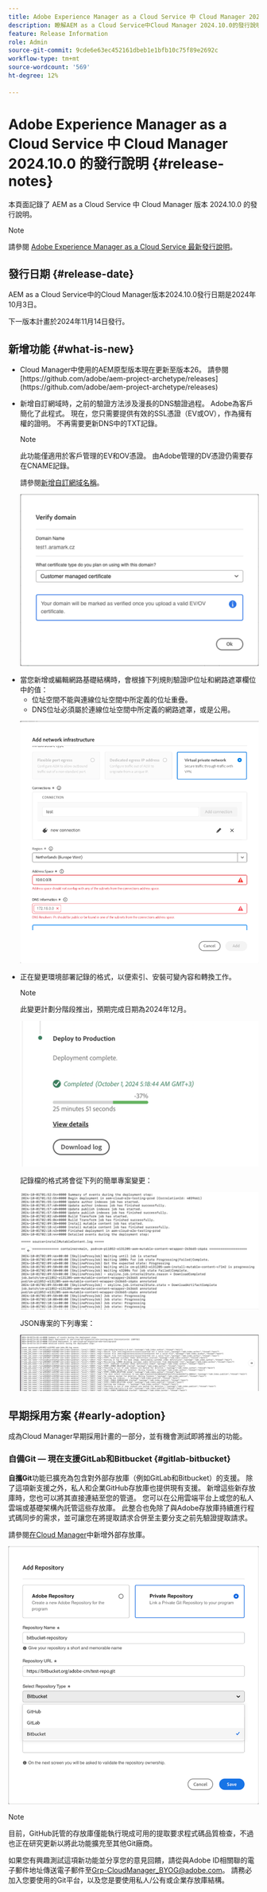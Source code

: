 ```yaml
---
title: Adobe Experience Manager as a Cloud Service 中 Cloud Manager 2024.10.0 的發行說明
description: 瞭解AEM as a Cloud Service中Cloud Manager 2024.10.0的發行說明。
feature: Release Information
role: Admin
source-git-commit: 9cde6e63ec452161dbeb1e1bfb10c75f89e2692c
workflow-type: tm+mt
source-wordcount: '569'
ht-degree: 12%

---
```


# Adobe Experience Manager as a Cloud Service 中 Cloud Manager 2024.10.0 的發行說明 {#release-notes}

本頁面記錄了 AEM as a Cloud Service 中 Cloud Manager 版本 2024.10.0 的發行說明。

>[!NOTE]
>
>請參閱 [Adobe Experience Manager as a Cloud Service 最新發行說明](/help/release-notes/release-notes-cloud/release-notes-current.md)。

## 發行日期 {#release-date}

AEM as a Cloud Service中的Cloud Manager版本2024.10.0發行日期是2024年10月3日。

下一版本計畫於2024年11月14日發行。

## 新增功能 {#what-is-new}

* <!-- BOTH CS & AMS --> Cloud Manager中使用的AEM原型版本現在更新至版本26。 請參閱[https://github.com/adobe/aem-project-archetype/releases](https://github.com/adobe/aem-project-archetype/releases)

<!-- (CMGR-59817) -->

* <!-- CS ONLY --> 新增自訂網域時，之前的驗證方法涉及漫長的DNS驗證過程。 Adobe為客戶簡化了此程式。 現在，您只需要提供有效的SSL憑證（EV或OV），作為擁有權的證明。 不再需要更新DNS中的TXT記錄。

  >[!NOTE]
  >
  >此功能僅適用於客戶管理的EV和OV憑證。 由Adobe管理的DV憑證仍需要存在CNAME記錄。

  請參閱[新增自訂網域名稱](/help/implementing/cloud-manager/custom-domain-names/add-custom-domain-name.md)。

  ![驗證客戶管理的EV/OV憑證的網域](/help/implementing/cloud-manager/assets/verify-domain-customer-managed-step.png)

* <!-- CS ONLY --> 當您新增或編輯網路基礎結構時，會根據下列規則驗證IP位址和網路遮罩欄位中的值：

   * 位址空間不能與連線位址空間中所定義的位址重疊。
   * DNS位址必須屬於連線位址空間中所定義的網路遮罩，或是公用。

  ![新增網路基礎結構對話方塊](/help/implementing/cloud-manager/release-notes/assets/network-infrastructure-add.png)

* <!-- CS ONLY --> 正在變更環境部署記錄的格式，以便索引、安裝可變內容和轉換工作。

  >[!NOTE]
  >
  >此變更計劃分階段推出，預期完成日期為2024年12月。

  ![部署至生產卡](/help/implementing/cloud-manager/release-notes/assets/deploy-to-production-card.png)

  記錄檔的格式將會從下列的簡單專案變更：

  ![顯示簡單專案的記錄檔](/help/implementing/cloud-manager/release-notes/assets/log-file-simple-entry.png)

  JSON專案的下列專案：

  ![記錄檔顯示json專案](/help/implementing/cloud-manager/release-notes/assets/log-file-json-entry.png)


## 早期採用方案 {#early-adoption}

成為Cloud Manager早期採用計畫的一部分，並有機會測試即將推出的功能。

### 自備Git — 現在支援GitLab和Bitbucket {#gitlab-bitbucket}

<!-- BOTH CS & AMS -->

**自攜Git**&#x200B;功能已擴充為包含對外部存放庫（例如GitLab和Bitbucket）的支援。 除了這項新支援之外，私人和企業GitHub存放庫也提供現有支援。 新增這些新存放庫時，您也可以將其直接連結至您的管道。 您可以在公用雲端平台上或您的私人雲端或基礎架構內託管這些存放庫。 此整合也免除了與Adobe存放庫持續進行程式碼同步的需求，並可讓您在將提取請求合併至主要分支之前先驗證提取請求。

請參閱[在Cloud Manager](/help/implementing/cloud-manager/managing-code/external-repositories.md)中新增外部存放庫。

![新增存放庫對話框](/help/implementing/cloud-manager/release-notes/assets/repositories-add-release-notes.png)

>[!NOTE]
>
>目前，GitHub託管的存放庫僅能執行現成可用的提取要求程式碼品質檢查，不過也正在研究更新以將此功能擴充至其他Git廠商。

如果您有興趣測試這項新功能並分享您的意見回饋，請從與Adobe ID相關聯的電子郵件地址傳送電子郵件至[Grp-CloudManager_BYOG@adobe.com](mailto:Grp-CloudManager_BYOG@adobe.com)。 請務必加入您要使用的Git平台，以及您是要使用私人/公有或企業存放庫結構。


<!-- ## Bug fixes




## Known issues {#known-issues} -->
